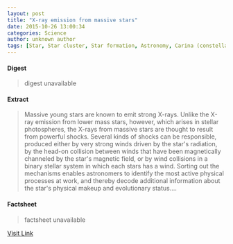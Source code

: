 ```yaml
---
layout: post
title: "X-ray emission from massive stars"
date: 2015-10-26 13:00:34
categories: Science
author: unknown author
tags: [Star, Star cluster, Star formation, Astronomy, Carina (constellation), Milky Way, X-ray astronomy, Stellar astronomy, Space science, Stars, Outer space, Astronomical objects, Physical sciences]
---
```



#### Digest
>digest unavailable

#### Extract
>Massive young stars are known to emit strong X-rays. Unlike the X-ray emission from lower mass stars, however, which arises in stellar photospheres, the X-rays from massive stars are thought to result from powerful shocks. Several kinds of shocks can be responsible, produced either by very strong winds driven by the star's radiation, by the head-on collision between winds that have been magnetically channeled by the star's magnetic field, or by wind collisions in a binary stellar system in which each stars has a wind. Sorting out the mechanisms enables astronomers to identify the most active physical processes at work, and thereby decode additional information about the star's physical makeup and evolutionary status....

#### Factsheet
>factsheet unavailable

[Visit Link](http://phys.org/news/2015-10-x-ray-emission-massive-stars.html)



